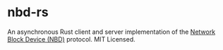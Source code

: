 # nbd-rs

An asynchronous Rust client and server implementation of the [Network Block
Device (NBD)](https://en.wikipedia.org/wiki/Network_block_device) protocol. MIT
Licensed.
